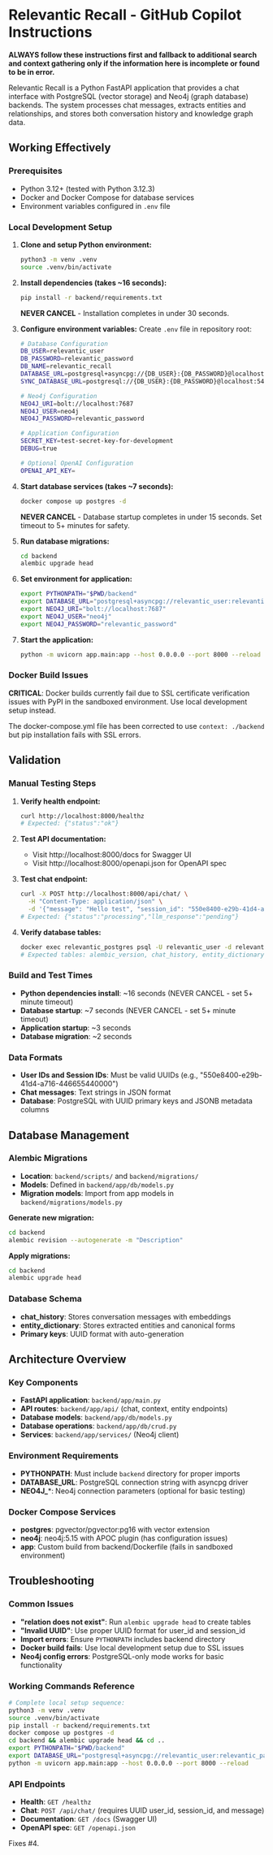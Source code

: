 # Relevantic Recall - GitHub Copilot Instructions

**ALWAYS follow these instructions first and fallback to additional search and context gathering only if the information here is incomplete or found to be in error.**

Relevantic Recall is a Python FastAPI application that provides a chat interface with PostgreSQL (vector storage) and Neo4j (graph database) backends. The system processes chat messages, extracts entities and relationships, and stores both conversation history and knowledge graph data.

## Working Effectively

### Prerequisites
- Python 3.12+ (tested with Python 3.12.3)
- Docker and Docker Compose for database services
- Environment variables configured in `.env` file

### Local Development Setup

1. **Clone and setup Python environment:**
   ```bash
   python3 -m venv .venv
   source .venv/bin/activate
   ```

2. **Install dependencies (takes ~16 seconds):**
   ```bash
   pip install -r backend/requirements.txt
   ```
   **NEVER CANCEL** - Installation completes in under 30 seconds.

3. **Configure environment variables:**
   Create `.env` file in repository root:
   ```bash
   # Database Configuration
   DB_USER=relevantic_user
   DB_PASSWORD=relevantic_password
   DB_NAME=relevantic_recall
   DATABASE_URL=postgresql+asyncpg://{DB_USER}:{DB_PASSWORD}@localhost:5432/{DB_NAME}
   SYNC_DATABASE_URL=postgresql://{DB_USER}:{DB_PASSWORD}@localhost:5432/{DB_NAME}

   # Neo4j Configuration  
   NEO4J_URI=bolt://localhost:7687
   NEO4J_USER=neo4j
   NEO4J_PASSWORD=relevantic_password

   # Application Configuration
   SECRET_KEY=test-secret-key-for-development
   DEBUG=true

   # Optional OpenAI Configuration
   OPENAI_API_KEY=
   ```

4. **Start database services (takes ~7 seconds):**
   ```bash
   docker compose up postgres -d
   ```
   **NEVER CANCEL** - Database startup completes in under 15 seconds. Set timeout to 5+ minutes for safety.

5. **Run database migrations:**
   ```bash
   cd backend
   alembic upgrade head
   ```

6. **Set environment for application:**
   ```bash
   export PYTHONPATH="$PWD/backend"
   export DATABASE_URL="postgresql+asyncpg://relevantic_user:relevantic_password@localhost:5432/relevantic_recall"
   export NEO4J_URI="bolt://localhost:7687"
   export NEO4J_USER="neo4j"  
   export NEO4J_PASSWORD="relevantic_password"
   ```

7. **Start the application:**
   ```bash
   python -m uvicorn app.main:app --host 0.0.0.0 --port 8000 --reload
   ```

### Docker Build Issues
**CRITICAL**: Docker builds currently fail due to SSL certificate verification issues with PyPI in the sandboxed environment. Use local development setup instead.

The docker-compose.yml file has been corrected to use `context: ./backend` but pip installation fails with SSL errors.

## Validation

### Manual Testing Steps
1. **Verify health endpoint:**
   ```bash
   curl http://localhost:8000/healthz
   # Expected: {"status":"ok"}
   ```

2. **Test API documentation:**
   - Visit http://localhost:8000/docs for Swagger UI
   - Visit http://localhost:8000/openapi.json for OpenAPI spec

3. **Test chat endpoint:**
   ```bash
   curl -X POST http://localhost:8000/api/chat/ \
     -H "Content-Type: application/json" \
     -d '{"message": "Hello test", "session_id": "550e8400-e29b-41d4-a716-446655440000", "user_id": "550e8400-e29b-41d4-a716-446655440001"}'
   # Expected: {"status":"processing","llm_response":"pending"}
   ```

4. **Verify database tables:**
   ```bash
   docker exec relevantic_postgres psql -U relevantic_user -d relevantic_recall -c "\\dt"
   # Expected tables: alembic_version, chat_history, entity_dictionary
   ```

### Build and Test Times
- **Python dependencies install**: ~16 seconds (NEVER CANCEL - set 5+ minute timeout)
- **Database startup**: ~7 seconds (NEVER CANCEL - set 5+ minute timeout)  
- **Application startup**: ~3 seconds
- **Database migration**: ~2 seconds

### Data Formats
- **User IDs and Session IDs**: Must be valid UUIDs (e.g., "550e8400-e29b-41d4-a716-446655440000")
- **Chat messages**: Text strings in JSON format
- **Database**: PostgreSQL with UUID primary keys and JSONB metadata columns

## Database Management

### Alembic Migrations
- **Location**: `backend/scripts/` and `backend/migrations/`
- **Models**: Defined in `backend/app/db/models.py`
- **Migration models**: Import from app models in `backend/migrations/models.py`

**Generate new migration:**
```bash
cd backend
alembic revision --autogenerate -m "Description"
```

**Apply migrations:**
```bash
cd backend  
alembic upgrade head
```

### Database Schema
- **chat_history**: Stores conversation messages with embeddings
- **entity_dictionary**: Stores extracted entities and canonical forms
- **Primary keys**: UUID format with auto-generation

## Architecture Overview

### Key Components
- **FastAPI application**: `backend/app/main.py`
- **API routes**: `backend/app/api/` (chat, context, entity endpoints)
- **Database models**: `backend/app/db/models.py`
- **Database operations**: `backend/app/db/crud.py`
- **Services**: `backend/app/services/` (Neo4j client)

### Environment Requirements
- **PYTHONPATH**: Must include `backend` directory for proper imports
- **DATABASE_URL**: PostgreSQL connection string with asyncpg driver
- **NEO4J_***: Neo4j connection parameters (optional for basic testing)

### Docker Compose Services
- **postgres**: pgvector/pgvector:pg16 with vector extension
- **neo4j**: neo4j:5.15 with APOC plugin (has configuration issues)
- **app**: Custom build from backend/Dockerfile (fails in sandboxed environment)

## Troubleshooting

### Common Issues
- **"relation does not exist"**: Run `alembic upgrade head` to create tables
- **"Invalid UUID"**: Use proper UUID format for user_id and session_id  
- **Import errors**: Ensure `PYTHONPATH` includes backend directory
- **Docker build fails**: Use local development setup due to SSL issues
- **Neo4j config errors**: PostgreSQL-only mode works for basic functionality

### Working Commands Reference
```bash
# Complete local setup sequence:
python3 -m venv .venv
source .venv/bin/activate
pip install -r backend/requirements.txt
docker compose up postgres -d
cd backend && alembic upgrade head && cd ..
export PYTHONPATH="$PWD/backend"
export DATABASE_URL="postgresql+asyncpg://relevantic_user:relevantic_password@localhost:5432/relevantic_recall"
python -m uvicorn app.main:app --host 0.0.0.0 --port 8000 --reload
```

### API Endpoints
- **Health**: `GET /healthz`
- **Chat**: `POST /api/chat/` (requires UUID user_id, session_id, and message)
- **Documentation**: `GET /docs` (Swagger UI)
- **OpenAPI spec**: `GET /openapi.json`

Fixes #4.